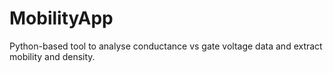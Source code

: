 # MobilityApp
Python-based tool to analyse conductance vs gate voltage data and extract mobility and density.

